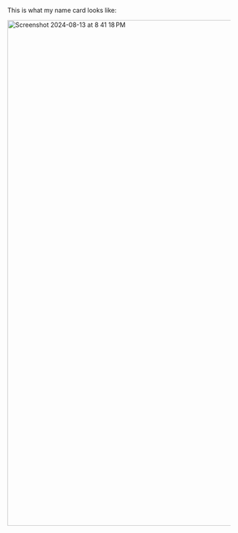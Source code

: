 This is what my name card looks like:

<img width="1143" alt="Screenshot 2024-08-13 at 8 41 18 PM" src="https://github.com/user-attachments/assets/ec6c595d-5863-4d75-bad5-fda6f73da461">
